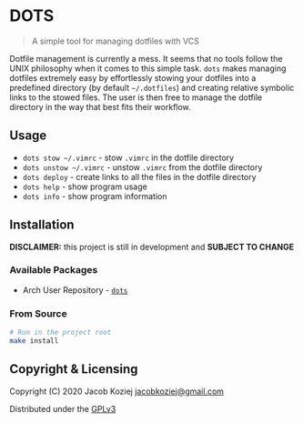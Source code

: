 # DOTS

> A simple tool for managing dotfiles with VCS

Dotfile management is currently a mess. It seems that no tools follow the UNIX
philosophy when it comes to this simple task. `dots` makes managing dotfiles
extremely easy by effortlessly stowing your dotfiles into a predefined directory
(by default `~/.dotfiles`) and creating relative symbolic links to the stowed
files. The user is then free to manage the dotfile directory in the way that
best fits their workflow.

## Usage

* `dots stow ~/.vimrc` - stow `.vimrc` in the dotfile directory
* `dots unstow ~/.vimrc` - unstow `.vimrc` from the dotfile directory
* `dots deploy` - create links to all the files in the dotfile directory
* `dots help` - show program usage
* `dots info` - show program information

## Installation

**DISCLAIMER:** this project is still in development and **SUBJECT TO CHANGE**

### Available Packages

* Arch User Repository - [`dots`](https://aur.archlinux.org/packages/dots/)

### From Source

```bash
# Run in the project root
make install
```

## Copyright & Licensing

Copyright (C) 2020  Jacob Koziej <jacobkoziej@gmail.com>

Distributed under the [GPLv3](LICENSE.md)
